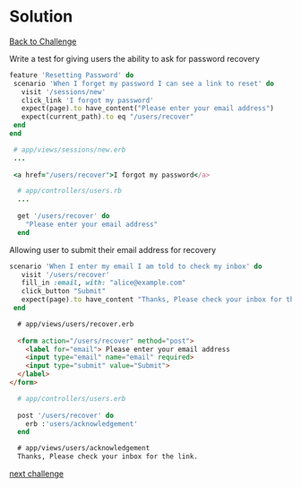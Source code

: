 # Solution

[Back to Challenge](../26_password_recovery.md)

Write a test for giving users the ability to ask for password recovery
```ruby
feature 'Resetting Password' do
 scenario 'When I forget my password I can see a link to reset' do
   visit '/sessions/new'
   click_link 'I forgot my password'
   expect(page).to have_content("Please enter your email address")
   expect(current_path).to eq "/users/recover"
 end
end
```

```ruby
 # app/views/sessions/new.erb
 ...
 
 <a href="/users/recover">I forgot my password</a>
```

```ruby
  # app/controllers/users.rb
  ...
  
  get '/users/recover' do
    "Please enter your email address"
  end
```

Allowing user to submit their email address for recovery 

```ruby
scenario 'When I enter my email I am told to check my inbox' do
   visit '/users/recover'
   fill_in :email, with: "alice@example.com"
   click_button "Submit"
   expect(page).to have_content "Thanks, Please check your inbox for the link."
 end
 ```
 
 ```html
   # app/views/users/recover.erb
   
   <form action="/users/recover" method="post">
     <label for="email"> Please enter your email address
     <input type="email" name="email" required>
     <input type="submit" value="Submit">
   </label>
</form>
 ```
 
 ```ruby
   # app/controllers/users.erb
  
   post '/users/recover' do
     erb :'users/acknowledgement'
   end
 ```
 
 ```html
   # app/views/users/acknowledgement
   Thanks, Please check your inbox for the link.
  ```
[next challenge](../26_password_recovery.md)
